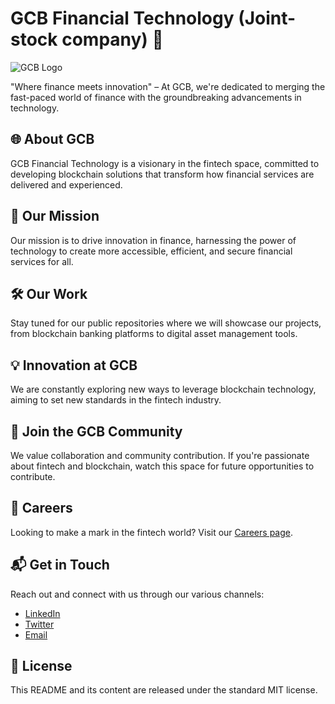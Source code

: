 # GCB Financial Technology (Joint-stock company) 🚀

![GCB Logo](<https://gulfcryptobankshares.com/assets/rightlogo.svg>)

"Where finance meets innovation" – At GCB, we're dedicated to merging the fast-paced world of finance with the groundbreaking advancements in technology.

## 🌐 About GCB

GCB Financial Technology is a visionary in the fintech space, committed to developing blockchain solutions that transform how financial services are delivered and experienced.

## 🎯 Our Mission

Our mission is to drive innovation in finance, harnessing the power of technology to create more accessible, efficient, and secure financial services for all.

## 🛠️ Our Work

Stay tuned for our public repositories where we will showcase our projects, from blockchain banking platforms to digital asset management tools.

## 💡 Innovation at GCB

We are constantly exploring new ways to leverage blockchain technology, aiming to set new standards in the fintech industry.

## 🤝 Join the GCB Community

We value collaboration and community contribution. If you're passionate about fintech and blockchain, watch this space for future opportunities to contribute.

## 🚀 Careers

Looking to make a mark in the fintech world? Visit our [Careers page](<INSERT_CAREERS_PAGE_URL>).

## 📬 Get in Touch

Reach out and connect with us through our various channels:
- [LinkedIn](https://www.linkedin.com/company/gulfcbio/)
- [Twitter](https://twitter.com/gcbgulf)
- [Email](mailto:contact@gulfcrypto.io)

## 📜 License

This README and its content are released under the standard MIT license.


